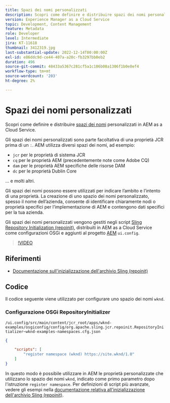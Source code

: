 ```yaml
---
title: Spazi dei nomi personalizzati
description: Scopri come definire e distribuire spazi dei nomi personalizzati in AEM as a Cloud Service.
version: Experience Manager as a Cloud Service
topic: Development, Content Management
feature: Metadata
role: Developer
level: Intermediate
jira: KT-11618
thumbnail: 3412319.jpg
last-substantial-update: 2022-12-14T00:00:00Z
exl-id: e86ddc9d-ce44-407a-a20c-fb3297bb0eb2
duration: 496
source-git-commit: 48433a5367c281cf5a1c106b08a1306f1b0e8ef4
workflow-type: tm+mt
source-wordcount: '203'
ht-degree: 2%

---
```


# Spazi dei nomi personalizzati

Scopri come definire e distribuire [spazi dei nomi](https://developer.adobe.com/experience-manager/reference-materials/spec/jcr/1.0/4.5_Namespaces.html?lang=it) personalizzati in AEM as a Cloud Service.

Gli spazi dei nomi personalizzati sono parte facoltativa di una proprietà JCR prima di un `:`. AEM utilizza diversi spazi dei nomi, ad esempio:

+ `jcr` per le proprietà di sistema JCR
+ `cq` per le proprietà AEM (precedentemente note come Adobe CQ)
+ `dam` per le proprietà AEM specifiche delle risorse DAM
+ `dc` per le proprietà Dublin Core

... e molti altri.

Gli spazi dei nomi possono essere utilizzati per indicare l’ambito e l’intento di una proprietà. La creazione di uno spazio dei nomi personalizzato, spesso il nome dell’azienda, consente di identificare chiaramente nodi o proprietà specifici per l’implementazione di AEM e contengono dati specifici per la tua azienda.

Gli spazi dei nomi personalizzati vengono gestiti negli script [Sling Repository Initialization (repoinit)](https://sling.apache.org/documentation/bundles/repository-initialization.html), distribuiti in AEM as a Cloud Service come configurazioni OSGi e aggiunti al progetto [AEM](https://experienceleague.adobe.com/docs/experience-manager-core-components/using/developing/archetype/overview.html?lang=it) `ui.config`.

>[!VIDEO](https://video.tv.adobe.com/v/3412319?quality=12&learn=on)

## Riferimenti

+ [Documentazione sull&#39;inizializzazione dell&#39;archivio Sling (repoinit)](https://sling.apache.org/documentation/bundles/repository-initialization.html#repoinit-parser-test-scenarios)

## Codice

Il codice seguente viene utilizzato per configurare uno spazio dei nomi `wknd`.

### Configurazione OSGi RepositoryInitializer

`/ui.config/src/main/content/jcr_root/apps/wknd-examples/osgiconfig/config/org.apache.sling.jcr.repoinit.RepositoryInitializer~wknd-examples-namespaces.cfg.json`

```json
{

    "scripts": [
        "register namespace (wknd) https://site.wknd/1.0"
    ]
}
```

In questo modo è possibile utilizzare in AEM le proprietà personalizzate che utilizzano lo spazio dei nomi `wknd`, indicato come primo parametro dopo l&#39;istruzione `register namespace`. Per definizioni di script più avanzate, vedere gli esempi nella [documentazione relativa all&#39;inizializzazione dell&#39;archivio Sling (repoinit)](https://sling.apache.org/documentation/bundles/repository-initialization.html#repoinit-parser-test-scenarios).
